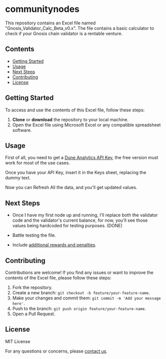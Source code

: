 # communitynodes

This repository contains an Excel file named "Gnosis_Validator_Calc_Beta_v0.x". The file contains a basic calculator to check if your Gnosis chain validator is a rentable venture.

## Contents

- [Getting Started](#getting-started)
- [Usage](#usage)
- [Next Steps](#next-steps)
- [Contributing](#contributing)
- [License](#license)

## Getting Started

To access and use the contents of this Excel file, follow these steps:

1. **Clone** or **download** the repository to your local machine.
2. Open the Excel file using Microsoft Excel or any compatible spreadsheet software.

## Usage

First of all, you need to get a [Dune Analytics API Key](https://dune.com/docs/api/), the free version must work for most of the use cases.

Once you have your API Key, insert it in the Keys sheet, replacing the dummy text.

Now you can Refresh All the data, and you'll get updated values.

## Next Steps

- Once I have my first node up and running, I'll replace both the validator code and the validator's current balance, for now, you'll see those values being hardcoded for testing purposes. (DONE)

- Battle testing the file.

- Include [additional rewards and penalties](https://docs.gnosischain.com/node/rewards-penalties).

## Contributing

Contributions are welcome! If you find any issues or want to improve the contents of the Excel file, please follow these steps:

1. Fork the repository.
2. Create a new branch: `git checkout -b feature/your-feature-name`.
3. Make your changes and commit them: `git commit -m 'Add your message here'`.
4. Push to the branch: `git push origin feature/your-feature-name`.
5. Open a Pull Request.

<!---Please ensure you follow our [Code of Conduct](CODE_OF_CONDUCT.md) and [Contributing Guidelines](CONTRIBUTING.md) when contributing.-->

## License

MIT License

For any questions or concerns, please [contact us](mailto:luis.poveda9321@gmail.com).
